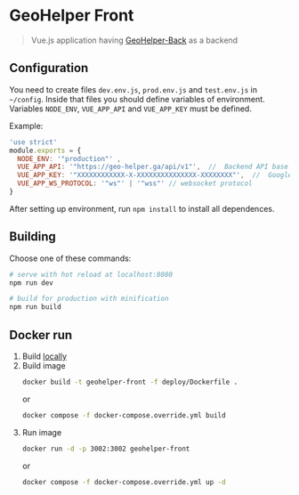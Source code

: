 # GeoHelper Front

> Vue.js application having [GeoHelper-Back](https://github.com/IvLaptev/GeoHelper-Back) as a backend

## Configuration
You need to create files `dev.env.js`, `prod.env.js` and `test.env.js` in `~/config`. Inside that files you should define variables of environment. Variables `NODE_ENV`, `VUE_APP_API` and `VUE_APP_KEY` must be defined.

Example:
``` js
'use strict'
module.exports = {
  NODE_ENV: '"production"' ,
  VUE_APP_API: '"https://geo-helper.ga/api/v1"',  //  Backend API base url
  VUE_APP_KEY: '"XXXXXXXXXXXX-X-XXXXXXXXXXXXXXX-XXXXXXXX"',  //  Google Cloud Platform Maps API Key
  VUE_APP_WS_PROTOCOL: '"ws"' | '"wss"' // websocket protocol
}
```

After setting up environment, run `npm install` to install all dependences.

## Building

Choose one of these commands:

``` bash
# serve with hot reload at localhost:8080
npm run dev

# build for production with minification
npm run build
```

## Docker run
1. Build [locally](#building)
1. Build image
    ```bash
    docker build -t geohelper-front -f deploy/Dockerfile .
    ```
    or
    ```bash
    docker compose -f docker-compose.override.yml build
    ```
1. Run image
    ```bash
    docker run -d -p 3002:3002 geohelper-front
    ```
    or
    ```bash
    docker compose -f docker-compose.override.yml up -d
    ```
